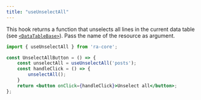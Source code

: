 ```yaml
---
title: "useUnselectAll"
---
```


This hook returns a function that unselects all lines in the current data table (see [`<DataTableBase>`](./DataTableBase.md)). Pass the name of the resource as argument.

```jsx
import { useUnselectAll } from 'ra-core';

const UnselectAllButton = () => {
    const unselectAll = useUnselectAll('posts');
    const handleClick = () => {
        unselectAll();
    }
    return <button onClick={handleClick}>Unselect all</button>;
};
```

